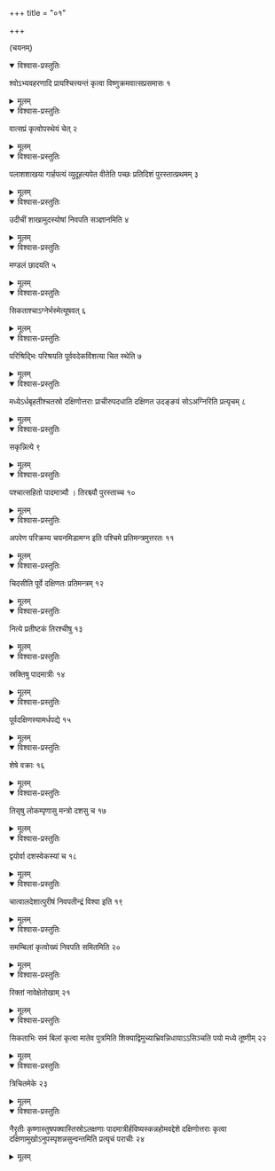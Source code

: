 +++
title = "०१"

+++
  
(चयनम्)



<details open><summary>विश्वास-प्रस्तुतिः</summary>

श्वोऽभ्यवहरणादि प्रायश्चित्त्यन्तं कृत्वा विष्णुक्रमवात्सप्रसमासः १
</details>

<details><summary>मूलम्</summary>

श्वोऽभ्यवहरणादि प्रायश्चित्त्यन्तं कृत्वा विष्णुक्रमवात्सप्रसमासः १
</details>


<details open><summary>विश्वास-प्रस्तुतिः</summary>

वात्सप्रं कृत्वोपस्थेयं चेत् २
</details>

<details><summary>मूलम्</summary>

वात्सप्रं कृत्वोपस्थेयं चेत् २
</details>


<details open><summary>विश्वास-प्रस्तुतिः</summary>

पलाशशाखया गार्हपत्यं व्युदूहत्यपेत वीतेति पच्छः प्रतिदिशं पुरस्तात्प्रथमम् ३
</details>

<details><summary>मूलम्</summary>

पलाशशाखया गार्हपत्यं व्युदूहत्यपेत वीतेति पच्छः प्रतिदिशं पुरस्तात्प्रथमम् ३
</details>


<details open><summary>विश्वास-प्रस्तुतिः</summary>

उदीचीं शाखामुदस्योषां निवपति सञ्ज्ञानमिति ४
</details>

<details><summary>मूलम्</summary>

उदीचीं शाखामुदस्योषां निवपति सञ्ज्ञानमिति ४
</details>


<details open><summary>विश्वास-प्रस्तुतिः</summary>

मण्डलं छादयति ५
</details>

<details><summary>मूलम्</summary>

मण्डलं छादयति ५
</details>


<details open><summary>विश्वास-प्रस्तुतिः</summary>

सिकताश्चाऽग्नेर्भस्मेत्यूषवत् ६
</details>

<details><summary>मूलम्</summary>

सिकताश्चाऽग्नेर्भस्मेत्यूषवत् ६
</details>


<details open><summary>विश्वास-प्रस्तुतिः</summary>

 परिश्रिद्भिः परिश्रयति पूर्ववदेकविंशत्या चित स्थेति ७
</details>

<details><summary>मूलम्</summary>

 परिश्रिद्भिः परिश्रयति पूर्ववदेकविंशत्या चित स्थेति ७
</details>


<details open><summary>विश्वास-प्रस्तुतिः</summary>

मध्येऽर्धबृहतीश्चतस्रो दक्षिणोत्तराः प्राचीरुपदधाति दक्षिणत उदङ्ङयं सोऽअग्निरिति प्रत्यृचम् ८
</details>

<details><summary>मूलम्</summary>

मध्येऽर्धबृहतीश्चतस्रो दक्षिणोत्तराः प्राचीरुपदधाति दक्षिणत उदङ्ङयं सोऽअग्निरिति प्रत्यृचम् ८
</details>


<details open><summary>विश्वास-प्रस्तुतिः</summary>

सकृन्नित्ये ९
</details>

<details><summary>मूलम्</summary>

सकृन्नित्ये ९
</details>


<details open><summary>विश्वास-प्रस्तुतिः</summary>

 पश्चात्सहितो पादमात्र्यौ । तिरश्च्यौ पुरस्ताच्च १०
</details>

<details><summary>मूलम्</summary>

 पश्चात्सहितो पादमात्र्यौ । तिरश्च्यौ पुरस्ताच्च १०
</details>


<details open><summary>विश्वास-प्रस्तुतिः</summary>

अपरेण परिक्रम्य चयनमिडामग्न इति पश्चिमे प्रतिमन्त्रमुत्तरतः ११
</details>

<details><summary>मूलम्</summary>

अपरेण परिक्रम्य चयनमिडामग्न इति पश्चिमे प्रतिमन्त्रमुत्तरतः ११
</details>


<details open><summary>विश्वास-प्रस्तुतिः</summary>

चिदसीति पूर्वे दक्षिणतः प्रतिमन्त्रम् १२
</details>

<details><summary>मूलम्</summary>

चिदसीति पूर्वे दक्षिणतः प्रतिमन्त्रम् १२
</details>


<details open><summary>विश्वास-प्रस्तुतिः</summary>

नित्ये प्रतीष्टकं तिरश्चीषु १३
</details>

<details><summary>मूलम्</summary>

नित्ये प्रतीष्टकं तिरश्चीषु १३
</details>


<details open><summary>विश्वास-प्रस्तुतिः</summary>

स्रक्तिषु पादमात्रीः १४
</details>

<details><summary>मूलम्</summary>

स्रक्तिषु पादमात्रीः १४
</details>


<details open><summary>विश्वास-प्रस्तुतिः</summary>

पूर्वदक्षिणस्यामर्धपद्ये १५
</details>

<details><summary>मूलम्</summary>

पूर्वदक्षिणस्यामर्धपद्ये १५
</details>


<details open><summary>विश्वास-प्रस्तुतिः</summary>

शेषे वक्राः १६
</details>

<details><summary>मूलम्</summary>

शेषे वक्राः १६
</details>


<details open><summary>विश्वास-प्रस्तुतिः</summary>

तिसृषु लोकम्पृणासु मन्त्रो दशसु च १७
</details>

<details><summary>मूलम्</summary>

तिसृषु लोकम्पृणासु मन्त्रो दशसु च १७
</details>


<details open><summary>विश्वास-प्रस्तुतिः</summary>

द्वयोर्वा दशस्वेकस्यां च १८
</details>

<details><summary>मूलम्</summary>

द्वयोर्वा दशस्वेकस्यां च १८
</details>


<details open><summary>विश्वास-प्रस्तुतिः</summary>

चात्वालदेशात्पुरीषं निवपतीन्द्रं विश्वा इति १९
</details>

<details><summary>मूलम्</summary>

चात्वालदेशात्पुरीषं निवपतीन्द्रं विश्वा इति १९
</details>


<details open><summary>विश्वास-प्रस्तुतिः</summary>

समम्बिलां कृत्वोख्यं निवपति समितमिति २०
</details>

<details><summary>मूलम्</summary>

समम्बिलां कृत्वोख्यं निवपति समितमिति २०
</details>


<details open><summary>विश्वास-प्रस्तुतिः</summary>

रिक्तां नावेक्षेतोखाम् २१
</details>

<details><summary>मूलम्</summary>

रिक्तां नावेक्षेतोखाम् २१
</details>


<details open><summary>विश्वास-प्रस्तुतिः</summary>

सिकताभिः समं बिलां कृत्वा मातेव पुत्रमिति शिक्याद्विमुच्याभ्रिवन्निधायाऽऽसिञ्चति पयो मध्ये तूष्णीम् २२
</details>

<details><summary>मूलम्</summary>

सिकताभिः समं बिलां कृत्वा मातेव पुत्रमिति शिक्याद्विमुच्याभ्रिवन्निधायाऽऽसिञ्चति पयो मध्ये तूष्णीम् २२
</details>


<details open><summary>विश्वास-प्रस्तुतिः</summary>

त्रिचितमेके २३
</details>

<details><summary>मूलम्</summary>

त्रिचितमेके २३
</details>


<details open><summary>विश्वास-प्रस्तुतिः</summary>

नैरृतीः कृष्णास्तुषपक्वास्तिस्रोऽलक्षणाः पादमात्रीर्हविष्यस्कन्नहोमवद्देशे दक्षिणोत्तराः कृत्वा दक्षिणामुखोऽनुपस्पृशन्नसुन्वन्तमिति प्रत्यृचं पराचीः २४
</details>

<details><summary>मूलम्</summary>

नैरृतीः कृष्णास्तुषपक्वास्तिस्रोऽलक्षणाः पादमात्रीर्हविष्यस्कन्नहोमवद्देशे दक्षिणोत्तराः कृत्वा दक्षिणामुखोऽनुपस्पृशन्नसुन्वन्तमिति प्रत्यृचं पराचीः २४
</details>
